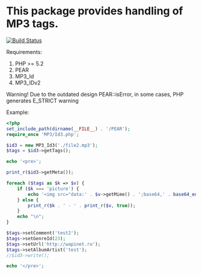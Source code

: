 # This package provides handling of MP3 tags.

[![Build Status](https://secure.travis-ci.org/Gemorroj/MP3_Id3.png?branch=master)](https://travis-ci.org/Gemorroj/MP3_Id3)

Requirements:

1. PHP >= 5.2
2. PEAR
3. MP3_Id
4. MP3_IDv2

Warning!
Due to the outdated design PEAR::isError, in some cases, PHP generates E_STRICT warning

Example:
```php
<?php
set_include_path(dirname(__FILE__) . '/PEAR');
require_once 'MP3/Id3.php';

$id3 = new MP3_Id3('./file2.mp3');
$tags = $id3->getTags();

echo '<pre>';

print_r($id3->getMeta());

foreach ($tags as $k => $v) {
    if ($k === 'picture') {
        echo '<img src="data:' . $v->getMime() . ';base64,' . base64_encode($v->getData()) . '" alt="picture" />';
    } else {
        print_r($k . ' - ' . print_r($v, true));
    }
    echo "\n";
}

$tags->setComment('test2');
$tags->setGenreId(23);
$tags->setUrl('http://wapinet.ru');
$tags->setAlbumArtist('test');
//$id3->write();

echo '</pre>';
```